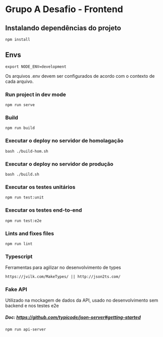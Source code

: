 # Grupo A Desafio - Frontend

## Instalando dependências do projeto
```
npm install
```

## Envs
```
export NODE_ENV=development
```
Os arquivos .env devem ser configurados de acordo com o contexto de cada arquivo.

### Run project in dev mode 
```
npm run serve
```

### Build
```
npm run build
```

### Executar o deploy no servidor de homolagação
```
bash ./build-hom.sh
```
### Executar o deploy no servidor de produção
```
bash ./build.sh
```

### Executar os testes unitários
```
npm run test:unit
```

### Executar os testes end-to-end
```
npm run test:e2e
```

### Lints and fixes files
```
npm run lint
```


### Typescript
Ferramentas para agilizar no desenvolvimento de types
```
https://jvilk.com/MakeTypes/ || http://json2ts.com/
```

### Fake API
Utilizado na mockagem de dados da API, usado no desenvolvimento sem backend e nos testes e2e
##### Doc: https://github.com/typicode/json-server#getting-started
```
npm run api-server
```
